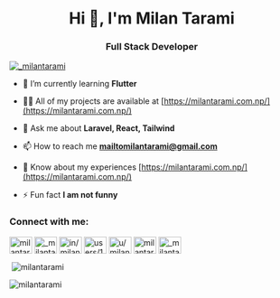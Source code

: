 <h1 align="center">Hi 👋, I'm Milan Tarami</h1>
<h3 align="center">Full Stack Developer</h3>

<p align="left"> <a href="https://twitter.com/_milantarami" target="blank"><img src="https://img.shields.io/twitter/follow/_milantarami?logo=twitter&style=for-the-badge" alt="_milantarami" /></a> </p>

- 🌱 I’m currently learning **Flutter**

- 👨‍💻 All of my projects are available at [https://milantarami.com.np/](https://milantarami.com.np/)

- 💬 Ask me about **Laravel, React, Tailwind**

- 📫 How to reach me **mailtomilantarami@gmail.com**

- 📄 Know about my experiences [https://milantarami.com.np/](https://milantarami.com.np/)

- ⚡ Fun fact **I am not funny**

<h3 align="left">Connect with me:</h3>
<p align="left">
<a href="https://dev.to/milantarami" target="blank"><img align="center" src="https://cdn.jsdelivr.net/npm/simple-icons@3.0.1/icons/dev-dot-to.svg" alt="milantarami" height="30" width="40" /></a>
<a href="https://twitter.com/_milantarami" target="blank"><img align="center" src="https://raw.githubusercontent.com/rahuldkjain/github-profile-readme-generator/master/src/images/icons/Social/twitter.svg" alt="_milantarami" height="30" width="40" /></a>
<a href="https://linkedin.com/in/in/milan-tarami-40517215b" target="blank"><img align="center" src="https://raw.githubusercontent.com/rahuldkjain/github-profile-readme-generator/master/src/images/icons/Social/linked-in-alt.svg" alt="in/milan-tarami-40517215b" height="30" width="40" /></a>
<a href="https://stackoverflow.com/users/10525009/milan-tarami" target="blank"><img align="center" src="https://raw.githubusercontent.com/rahuldkjain/github-profile-readme-generator/master/src/images/icons/Social/stack-overflow.svg" alt="users/10525009/milan-tarami" height="30" width="40" /></a>
<a href="https://codesandbox.com/u/milantarami" target="blank"><img align="center" src="https://cdn.jsdelivr.net/npm/simple-icons@3.0.1/icons/codesandbox.svg" alt="u/milantarami" height="30" width="40" /></a>
<a href="https://fb.com/milantarami.dev" target="blank"><img align="center" src="https://raw.githubusercontent.com/rahuldkjain/github-profile-readme-generator/master/src/images/icons/Social/facebook.svg" alt="milantarami.dev" height="30" width="40" /></a>
<a href="https://instagram.com/_milantarami" target="blank"><img align="center" src="https://raw.githubusercontent.com/rahuldkjain/github-profile-readme-generator/master/src/images/icons/Social/instagram.svg" alt="_milantarami" height="30" width="40" /></a>
</p>

<p>&nbsp;<img align="center" src="https://github-readme-stats.vercel.app/api?username=milantarami&show_icons=true&locale=en" alt="milantarami" /></p>

<p><img align="center" src="https://github-readme-streak-stats.herokuapp.com/?user=milantarami&" alt="milantarami" /></p>
